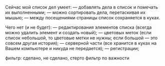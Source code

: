 Сейчас мой список дел умеет:
— добавлять дела в список и помечать их выполненными;
— можно сортировать дела, перетаскивая их мышью;
— между посещениями страницы список сохраняется в куках.

Чего нет (и не будет):
— редактирования элементов списка (всегда можно удалить элемент и создать новый);
— цветовых меток (если список небольшой, то цветовые метки не нужны; если большой — это совсем другая история);
— серверной части (все хранится в куках на Вашем компьютере и никуда не передается);
— регистрации;

фильтр: сделано, не сделано, стерто
фильтр по важности